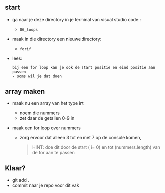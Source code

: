 
    
## start

- ga naar je deze directory in je terminal van visual studio code::
    - `06_loops`
- maak in die directory een nieuwe directory:
    - `forif`

- lees:
    ```
    bij een for loop kan je ook de start positie en eind positie aan passen
    - soms wil je dat doen
    ```

## array maken

- maak nu een array van het type int
    - noem die nummers
    - zet daar de getallen 0-9 in

- maak een for loop over nummers
    - zorg ervoor dat alleen 3 tot en met 7 op de console komen,
        > HINT: doe dit door de start ( i= 0) en tot (nummers.length) van de for aan te passen

## Klaar?

- git add .
- commit naar je repo voor dit vak
